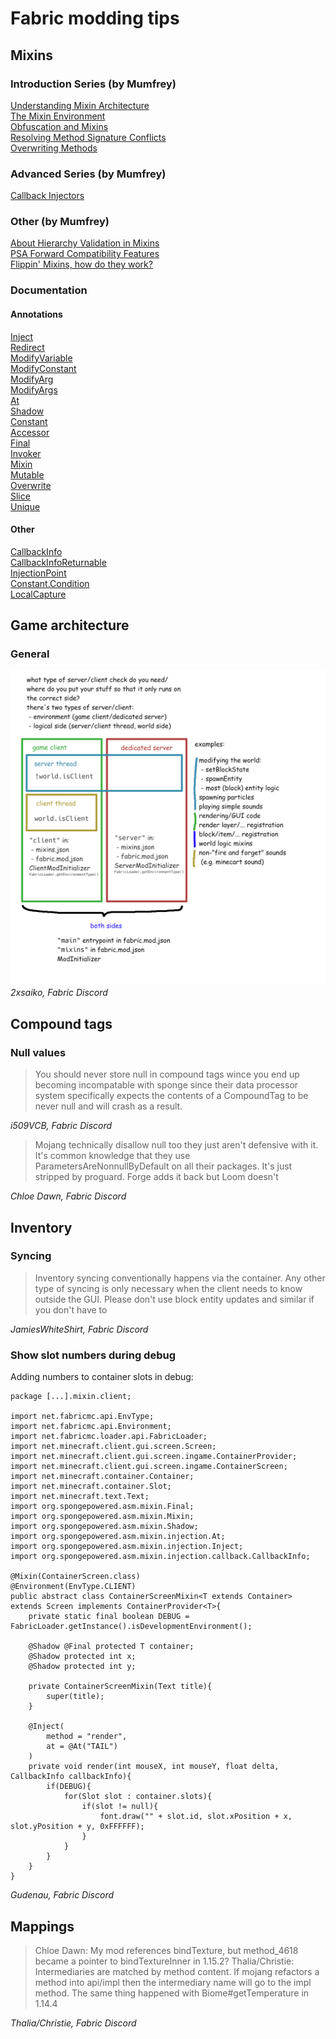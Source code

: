 # Fabric modding tips

## Mixins
### Introduction Series (by Mumfrey)
[Understanding Mixin Architecture](https://github.com/SpongePowered/Mixin/wiki/Introduction-to-Mixins---Understanding-Mixin-Architecture)\
[The Mixin Environment](https://github.com/SpongePowered/Mixin/wiki/Introduction-to-Mixins---The-Mixin-Environment)\
[Obfuscation and Mixins](https://github.com/SpongePowered/Mixin/wiki/Introduction-to-Mixins---Obfuscation-and-Mixins)\
[Resolving Method Signature Conflicts](https://github.com/SpongePowered/Mixin/wiki/Introduction-to-Mixins---Resolving-Method-Signature-Conflicts)\
[Overwriting Methods](https://github.com/SpongePowered/Mixin/wiki/Introduction-to-Mixins---Overwriting-Methods)

### Advanced Series (by Mumfrey)
[Callback Injectors](https://github.com/SpongePowered/Mixin/wiki/Advanced-Mixin-Usage---Callback-Injectors)

### Other (by Mumfrey)
[About Hierarchy Validation in Mixins](https://github.com/SpongePowered/Mixin/wiki/About-Hierarchy-Validation-in-Mixins)\
[PSA Forward Compatibility Features](https://github.com/SpongePowered/Mixin/wiki/PSA-Forward-Compatibility-Features-in-Mixin)\
[Flippin' Mixins, how do they work?](https://github.com/SpongePowered/Mixin/wiki/Flippin'-Mixins,-how-do-they-work%3F)

### Documentation
#### Annotations
[Inject](http://jenkins.liteloader.com/view/Other/job/Mixin/javadoc/org/spongepowered/asm/mixin/injection/Inject.html)\
[Redirect](http://jenkins.liteloader.com/view/Other/job/Mixin/javadoc/org/spongepowered/asm/mixin/injection/Redirect.html)\
[ModifyVariable](http://jenkins.liteloader.com/view/Other/job/Mixin/javadoc/org/spongepowered/asm/mixin/injection/ModifyVariable.html)\
[ModifyConstant](http://jenkins.liteloader.com/view/Other/job/Mixin/javadoc/org/spongepowered/asm/mixin/injection/ModifyConstant.html)\
[ModifyArg](http://jenkins.liteloader.com/view/Other/job/Mixin/javadoc/org/spongepowered/asm/mixin/injection/ModifyArg.html)\
[ModifyArgs](http://jenkins.liteloader.com/view/Other/job/Mixin/javadoc/org/spongepowered/asm/mixin/injection/ModifyArgs.html)\
[At](http://jenkins.liteloader.com/view/Other/job/Mixin/javadoc/org/spongepowered/asm/mixin/injection/At.html)\
[Shadow](http://jenkins.liteloader.com/view/Other/job/Mixin/javadoc/org/spongepowered/asm/mixin/Shadow.html)\
[Constant](http://jenkins.liteloader.com/view/Other/job/Mixin/javadoc/org/spongepowered/asm/mixin/injection/Constant.html)\
[Accessor](http://jenkins.liteloader.com/view/Other/job/Mixin/javadoc/org/spongepowered/asm/mixin/gen/Accessor.html)\
[Final](http://jenkins.liteloader.com/view/Other/job/Mixin/javadoc/org/spongepowered/asm/mixin/Final.html)\
[Invoker](http://jenkins.liteloader.com/view/Other/job/Mixin/javadoc/org/spongepowered/asm/mixin/gen/Invoker.html)\
[Mixin](http://jenkins.liteloader.com/view/Other/job/Mixin/javadoc/org/spongepowered/asm/mixin/Mixin.html)\
[Mutable](http://jenkins.liteloader.com/view/Other/job/Mixin/javadoc/org/spongepowered/asm/mixin/Mutable.html)\
[Overwrite](http://jenkins.liteloader.com/view/Other/job/Mixin/javadoc/org/spongepowered/asm/mixin/Overwrite.html)\
[Slice](http://jenkins.liteloader.com/view/Other/job/Mixin/javadoc/org/spongepowered/asm/mixin/injection/Slice.html)\
[Unique](http://jenkins.liteloader.com/view/Other/job/Mixin/javadoc/org/spongepowered/asm/mixin/Unique.html)

#### Other
[CallbackInfo](http://jenkins.liteloader.com/view/Other/job/Mixin/javadoc/org/spongepowered/asm/mixin/injection/callback/CallbackInfo.html)\
[CallbackInfoReturnable](http://jenkins.liteloader.com/view/Other/job/Mixin/javadoc/org/spongepowered/asm/mixin/injection/callback/CallbackInfoReturnable.html)\
[InjectionPoint](http://jenkins.liteloader.com/view/Other/job/Mixin/javadoc/org/spongepowered/asm/mixin/injection/InjectionPoint.html)\
[Constant.Condition](http://jenkins.liteloader.com/view/Other/job/Mixin/javadoc/org/spongepowered/asm/mixin/injection/Constant.Condition.html)\
[LocalCapture](http://jenkins.liteloader.com/view/Other/job/Mixin/javadoc/org/spongepowered/asm/mixin/injection/callback/LocalCapture.html)

## Game architecture
### General
![Game architecture by 2xsaiko](/images/game_architecture-2xsaiko-fabric_discord.png?raw=true "Game architecture")
*2xsaiko, Fabric Discord*

## Compound tags
### Null values
>You should never store null in compound tags wince you end up becoming incompatable with sponge since their data processor system specifically expects the contents of a CompoundTag to be never null and will crash as a result.

*i509VCB, Fabric Discord*

>Mojang technically disallow null too they just aren't defensive with it. It's common knowledge that they use ParametersAreNonnullByDefault on all their packages. It's just stripped by proguard. Forge adds it back but Loom doesn't

*Chloe Dawn, Fabric Discord*

## Inventory
### Syncing
>Inventory syncing conventionally happens via the container. Any other type of syncing is only necessary when the client needs to know outside the GUI. Please don't use block entity updates and similar if you don't have to

*JamiesWhiteShirt, Fabric Discord*

### Show slot numbers during debug
Adding numbers to container slots in debug:
```
package [...].mixin.client;

import net.fabricmc.api.EnvType;
import net.fabricmc.api.Environment;
import net.fabricmc.loader.api.FabricLoader;
import net.minecraft.client.gui.screen.Screen;
import net.minecraft.client.gui.screen.ingame.ContainerProvider;
import net.minecraft.client.gui.screen.ingame.ContainerScreen;
import net.minecraft.container.Container;
import net.minecraft.container.Slot;
import net.minecraft.text.Text;
import org.spongepowered.asm.mixin.Final;
import org.spongepowered.asm.mixin.Mixin;
import org.spongepowered.asm.mixin.Shadow;
import org.spongepowered.asm.mixin.injection.At;
import org.spongepowered.asm.mixin.injection.Inject;
import org.spongepowered.asm.mixin.injection.callback.CallbackInfo;

@Mixin(ContainerScreen.class)
@Environment(EnvType.CLIENT)
public abstract class ContainerScreenMixin<T extends Container> extends Screen implements ContainerProvider<T>{
    private static final boolean DEBUG = FabricLoader.getInstance().isDevelopmentEnvironment();

    @Shadow @Final protected T container;
    @Shadow protected int x;
    @Shadow protected int y;

    private ContainerScreenMixin(Text title){
        super(title);
    }

    @Inject(
        method = "render",
        at = @At("TAIL")
    )
    private void render(int mouseX, int mouseY, float delta, CallbackInfo callbackInfo){
        if(DEBUG){
            for(Slot slot : container.slots){
                if(slot != null){
                    font.draw("" + slot.id, slot.xPosition + x, slot.yPosition + y, 0xFFFFFF);
                }
            }
        }
    }
}
```

*Gudenau, Fabric Discord*

## Mappings
>Chloe Dawn: My mod references bindTexture, but method_4618 became a pointer to bindTextureInner in 1.15.2?
>Thalia/Christie: Intermediaries are matched by method content. If mojang refactors a method into api/impl then the intermediary name will go to the impl method. The same thing happened with Biome#getTemperature in 1.14.4

*Thalia/Christie, Fabric Discord*
